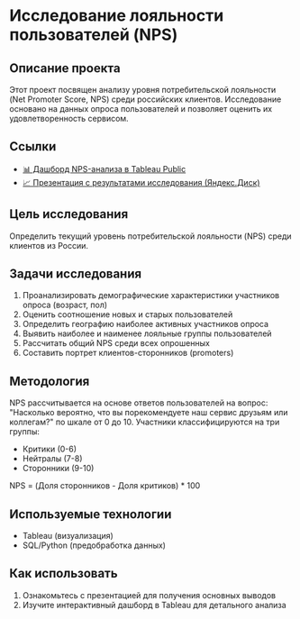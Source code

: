 # Исследование лояльности пользователей (NPS)
## Описание проекта
Этот проект посвящен анализу уровня потребительской лояльности (Net Promoter Score, NPS) среди российских клиентов. Исследование основано на данных опроса пользователей и позволяет оценить их удовлетворенность сервисом.

## Ссылки
* [📊 Дашборд NPS-анализа в Tableau Public](https://public.tableau.com/shared/KTFZK27SZ?:display_count=n&:origin=viz_share_link)
* [📈 Презентация с результатами исследования (Яндекс.Диск)](https://disk.yandex.ru/i/A0N3yC3AmlCFiw)
## Цель исследования
Определить текущий уровень потребительской лояльности (NPS) среди клиентов из России.

## Задачи исследования
1. Проанализировать демографические характеристики участников опроса (возраст, пол)
2. Оценить соотношение новых и старых пользователей
3. Определить географию наиболее активных участников опроса
4. Выявить наиболее и наименее лояльные группы пользователей
5. Рассчитать общий NPS среди всех опрошенных
6. Составить портрет клиентов-сторонников (promoters)
## Методология
NPS рассчитывается на основе ответов пользователей на вопрос: "Насколько вероятно, что вы порекомендуете наш сервис друзьям или коллегам?" по шкале от 0 до 10. Участники классифицируются на три группы:
* Критики (0-6)
* Нейтралы (7-8)
* Сторонники (9-10)

NPS = (Доля сторонников - Доля критиков) * 100
## Используемые технологии
* Tableau (визуализация)
* SQL/Python (предобработка данных)
## Как использовать
1. Ознакомьтесь с презентацией для получения основных выводов
2. Изучите интерактивный дашборд в Tableau для детального анализа
